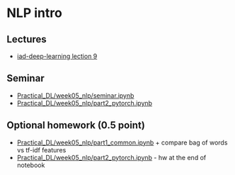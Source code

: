 # NLP intro

## Lectures
* [iad-deep-learning lection 9](https://www.youtube.com/watch?v=_Gnh8Z2Pn_o&list=PLEwK9wdS5g0qa3PIhR6HBDJD_QnrfP8Ei)

## Seminar
* [Practical_DL/week05_nlp/seminar.ipynb](https://github.com/yandexdataschool/Practical_DL/blob/fall21/week05_nlp/seminar.ipynb)
* [Practical_DL/week05_nlp/part2_pytorch.ipynb](https://github.com/yandexdataschool/Practical_DL/blob/fall21/week05_nlp/part2_pytorch.ipynb)


## Optional homework (0.5 point)
* [Practical_DL/week05_nlp/part1_common.ipynb](https://github.com/yandexdataschool/Practical_DL/blob/fall21/week05_nlp/part1_common.ipynb) + compare bag of words vs tf-idf features
* [Practical_DL/week05_nlp/part2_pytorch.ipynb](https://github.com/yandexdataschool/Practical_DL/blob/fall21/week05_nlp/part2_pytorch.ipynb) - hw at the end of notebook
